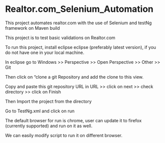 # Realtor.com_Selenium_Automation
This project automates realtor.com with the use of Selenium and testNg framework on Maven build

This project is to test basic validations on Realtor.com

 

To run this project, install eclipse eclipse (preferably latest version), if you do not have one in your local machine.

In eclipse go to Windows >> Perspective >> Open Perspective >> Other >> Git

Then click on “clone a git  Repository and add the clone to this view.

Copy and paste this git repository URL  in URL >> click on next >> check directory >> click on Finish

Then Import the project from the directory

 

Go to TestNg.xml and click on run

The default browser for run is chrome, user can update it to firefox (currently supported) and run on it as well.

We can easily modify script to run it on different browser.
